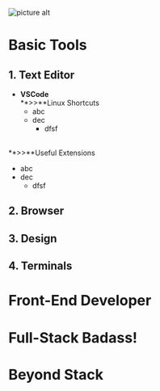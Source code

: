 ![picture alt](https://github.com/aayush4vedi/The-Hitchhikers-Guide-to-the-Full-Stack-Developer/blob/master/Media/wallpaper.jpg)

# Basic Tools
## 1. Text Editor
* **VSCode**<br/>
**>>**Linux Shortcuts
    * abc
    * dec
        * dfsf
    <br/>
**>>**Useful Extensions
* abc
* dec
    * dfsf    

## 2. Browser

## 3. Design

## 4. Terminals


# Front-End Developer


# Full-Stack Badass!


# Beyond Stack

